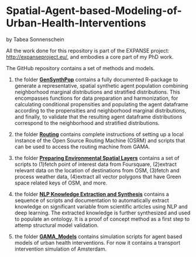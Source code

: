# Spatial-Agent-based-Modeling-of-Urban-Health-Interventions
by Tabea Sonnenschein

All the work done for this repository is part of the EXPANSE project: http://expanseproject.eu/, and embodies a core part of my PhD work.


The GitHub repository contains a set of methods and models.

1) the folder [**GenSynthPop**](https://github.com/TabeaSonnenschein/Spatial-Agent-based-Modeling-of-Urban-Health-Interventions/tree/main/GenSynthPop) contains a fully documented R-package to generate a representative, spatial synthetic agent population combining neighborhood marginal distributions and stratified distributions. This encompasses functions for data preparation and harmonization, for calculating conditional propensities and populating the agent dataframe according to the propensities and neighborhood marginal distributions, and finally, to validate that the resulting agent dataframe distributions correspond to the neighborhood and stratified distributions.

2) the folder [**Routing**](https://github.com/TabeaSonnenschein/Spatial-Agent-based-Modeling-of-Urban-Health-Interventions/tree/main/Routing) contains complete instructions of setting up a local instance of the Open Source Routing Machine (OSRM) and scripts that can be used to access the routing machine from GAMA.

3) the folder [**Preparing Environmental Spatial Layers**](https://github.com/TabeaSonnenschein/Spatial-Agent-based-Modeling-of-Urban-Health-Interventions/tree/main/Preparing%20Environmental%20Spatial%20Layers) contains a set of scripts to (1)fetch point of interest data from Foursquare, (2)extract relevant data on the location of destinations from OSM, (3)fetch and process weather data, (4)extract all vector polygons that have Green space related keys of OSM, and more.

4) the folder [**NLP Knowledge Extraction and Synthesis**](https://github.com/TabeaSonnenschein/Spatial-Agent-based-Modeling-of-Urban-Health-Interventions/tree/main/NLP%20Knowledge%20Extraction%20and%20Synthesis) contains a sequence of scripts and documentation to automatically extract knowledge on significant variable from scientific articles using NLP and deep learning. The extracted knowledge is further synthesized and used to populate an ontology. It is a proof of concept method as a first step to attemp structural model validation.

5) the folder [**GAMA_Models**](https://github.com/TabeaSonnenschein/Spatial-Agent-based-Modeling-of-Urban-Health-Interventions/tree/main/ABM_models/GAMA_Models) contains simulation scripts for agent based models of urban health interventions. For now it contains a transport intervention simulation of Amsterdam.